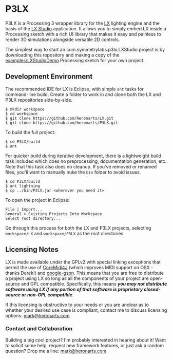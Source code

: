 P3LX
====

P3LX is a Processing 3 wrapper library for the [LX](https://github.com/heronarts/LX) lighting engine and the basis of the [LX Studio](http://lx.studio/) application. It allows you to simply embed LX inside a Processing sketch with a rich UI library that makes it easy and painless to render 3D simulations alongside versatile 2D controls.

The simplest way to start an com.symmetrylabs.p3lx.LXStudio project is by downloading this repository and making a copy of the [examples/LXStudioDemo](https://github.com/heronarts/P3LX/tree/master/examples/LXStudioDemo) Processing sketch for your own project.

## Development Environment ##

The recommended IDE for LX is Eclipse, with simple `ant` tasks for command-line build. Create a folder to work in and clone both the LX and P3LX repositories side-by-side.
```
$ mkdir workspace
$ cd workspace
$ git clone https://github.com/heronarts/LX.git
$ git clone https://github.com/heronarts/P3LX.git
```

To build the full project:
```
$ cd P3LX/build
$ ant
```

For quicker build during iterative development, there is a lightweight build task included which does no preprocessing, documentation generation, etc. Note that this task also does no cleanup. If you've removed or renamed files, you'll want to manually nuke the `bin` folder to avoid issues.

```
$ cd P3LX/build
$ ant lightning
$ cp ../bin/P3LX.jar <wherever you need it>
```

To open the project in Eclipse:
```
File | Import...
General > Existing Projects Into Workspace
Select root directory...
```

Go through this process for both the LX and P3LX projects, selecting `workspace/LX` and `workspace/P3LX` as the root directories.

## Licensing Notes ##

LX is made available under the GPLv2 with special linking exceptions that permit the use of [CoreMidi4J](https://github.com/DerekCook/CoreMidi4J) (which improves MIDI support on OSX - thanks Derek!) and [google-gson](https://github.com/google/gson). This means that you are free to distribute a project using LX so long as all the components of your project are open-source and GPL compatible. Specifically, this means ***you may not distribute software using LX if any portion of that software is proprietary closed-source or non-GPL compatible***.

If this licensing is obstructive to your needs or you are unclear as to whether your desired use case is compliant, contact me to discuss licensing options: mark@heronarts.com.

### Contact and Collaboration ###

Building a big cool project? I'm probably interested in hearing about it! Want to solicit some help, request new framework features, or just ask a random question? Drop me a line: mark@heronarts.com
